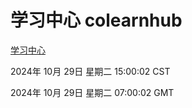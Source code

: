 # 学习中心 colearnhub
[学习中心](http://219.139.197.74:56308/colearnhub/)

2024年 10月 29日 星期二 15:00:02 CST

2024年 10月 29日 星期二 07:00:02 GMT
